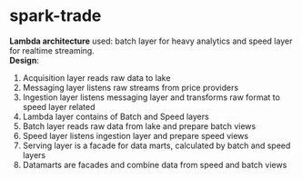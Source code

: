 # spark-trade

 <strong>Lambda architecture</strong> used:  batch layer for heavy analytics and speed layer for realtime streaming.<br/>
 <strong>Design</strong>:<br/>
 <ol>
 <li>Acquisition layer reads raw data to lake</li>
 <li>Messaging layer listens raw streams from price providers</li>
  <li>Ingestion layer listens messaging layer and transforms raw format to speed layer related</li>
 <li>Lambda layer contains of Batch and Speed layers
 <li>Batch layer reads raw data from lake and prepare batch views</li>
 <li>Speed layer listens ingestion layer and prepare speed views</li>
 <li>Serving layer is a facade for data marts, calculated by batch and speed layers</li>
 <li>Datamarts are facades and combine data from speed and batch views</li>
 </ol>
